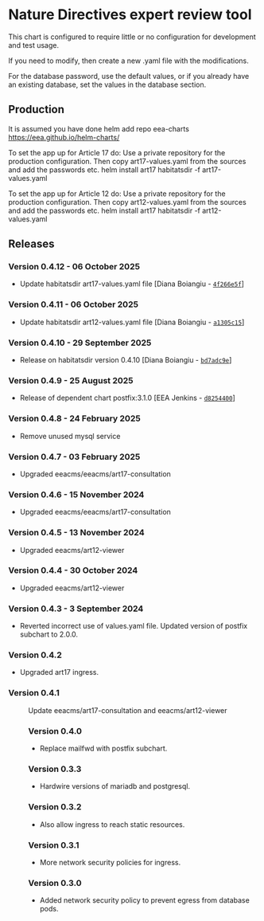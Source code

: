 # Nature Directives expert review tool

This chart is configured to require little or no configuration for development and test usage.

If you need to modify, then create a new .yaml file with the modifications.

For the database password, use the default values, or if you already have an existing database,
set the values in the database section.

## Production

It is assumed you have done helm add repo eea-charts https://eea.github.io/helm-charts/

To set the app up for Article 17 do:
    Use a private repository for the production configuration.
    Then copy art17-values.yaml from the sources and add the passwords etc.
    helm install art17 habitatsdir -f art17-values.yaml

To set the app up for Article 12 do:
    Use a private repository for the production configuration.
    Then copy art12-values.yaml from the sources and add the passwords etc.
    helm install art17 habitatsdir -f art12-values.yaml

## Releases

### Version 0.4.12 - 06 October 2025
- Update habitatsdir art17-values.yaml file [Diana Boiangiu - [`4f266e5f`](https://github.com/eea/helm-charts/commit/4f266e5fc85b80559a86287175663fd121cc151a)]

### Version 0.4.11 - 06 October 2025
- Update habitatsdir art12-values.yaml file [Diana Boiangiu - [`a1305c15`](https://github.com/eea/helm-charts/commit/a1305c150621d0fa0ef40ef1becbc334cebbe7b4)]

### Version 0.4.10 - 29 September 2025
- Release on habitatsdir version 0.4.10 [Diana Boiangiu - [`bd7adc9e`](https://github.com/eea/helm-charts/commit/bd7adc9ea7e68c9bd961f11b76100c9fe65efb27)]

### Version 0.4.9 - 25 August 2025
- Release of dependent chart postfix:3.1.0 [EEA Jenkins - [`d8254400`](https://github.com/eea/helm-charts/commit/d8254400f6daf9436a933c38d5033fad6264b5a1)]


### Version 0.4.8 - 24 February 2025
- Remove unused mysql service

### Version 0.4.7 - 03 February 2025
- Upgraded eeacms/eeacms/art17-consultation

### Version 0.4.6 - 15 November 2024
- Upgraded eeacms/eeacms/art17-consultation

### Version 0.4.5 - 13 November 2024
- Upgraded eeacms/art12-viewer

### Version 0.4.4 - 30 October 2024
- Upgraded eeacms/art12-viewer

### Version 0.4.3 - 3 September 2024
- Reverted incorrect use of values.yaml file. Updated version of postfix subchart to 2.0.0.

### Version 0.4.2
- Upgraded art17 ingress.

### Version 0.4.1
  <dd>Update eeacms/art17-consultation and eeacms/art12-viewer<dd>

### Version 0.4.0
- Replace mailfwd with postfix subchart.

### Version 0.3.3
- Hardwire versions of mariadb and postgresql.

### Version 0.3.2
- Also allow ingress to reach static resources.

### Version 0.3.1
- More network security policies for ingress.

### Version 0.3.0
- Added network security policy to prevent egress from database pods.


